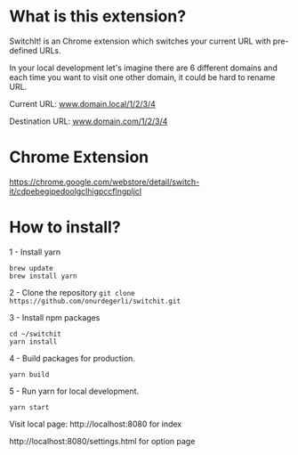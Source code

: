 # What is this extension?

SwitchIt! is an Chrome extension which switches your current URL with pre-defined URLs.

In your local development let's imagine there are 6 different domains and each time you 
want to visit one other domain, it could be hard to rename URL.

Current URL: www.domain.local/1/2/3/4

Destination URL: www.domain.com/1/2/3/4

# Chrome Extension

https://chrome.google.com/webstore/detail/switch-it/cdpebegipedoolgclhigpccflngpljcl

# How to install?

1 - Install yarn

```
brew update
brew install yarn
```

2 - Clone the repository
```git clone https://github.com/onurdegerli/switchit.git```

3 - Install npm packages
```
cd ~/switchit
yarn install
```

4 - Build packages for production.
```
yarn build
```

5 - Run yarn for local development.
```
yarn start
```

Visit local page: http://localhost:8080 for index

http://localhost:8080/settings.html for option page